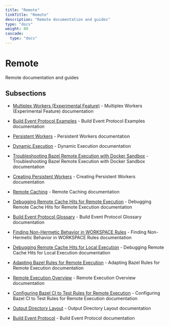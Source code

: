 ```yaml
---
title: "Remote"
linkTitle: "Remote"
description: "Remote documentation and guides"
type: "docs"
weight: 80
cascade:
  type: "docs"
---
```


# Remote


Remote documentation and guides





## Subsections


- [Multiplex Workers (Experimental Feature)](multiplex) - Multiplex Workers (Experimental Feature) documentation

- [Build Event Protocol Examples](bep-examples) - Build Event Protocol Examples documentation

- [Persistent Workers](persistent) - Persistent Workers documentation

- [Dynamic Execution](dynamic) - Dynamic Execution documentation

- [Troubleshooting Bazel Remote Execution with Docker Sandbox](sandbox) - Troubleshooting Bazel Remote Execution with Docker Sandbox documentation

- [Creating Persistent Workers](creating) - Creating Persistent Workers documentation

- [Remote Caching](caching) - Remote Caching documentation

- [Debugging Remote Cache Hits for Remote Execution](cache-remote) - Debugging Remote Cache Hits for Remote Execution documentation

- [Build Event Protocol Glossary](bep-glossary) - Build Event Protocol Glossary documentation

- [Finding Non-Hermetic Behavior in WORKSPACE Rules](workspace) - Finding Non-Hermetic Behavior in WORKSPACE Rules documentation

- [Debugging Remote Cache Hits for Local Execution](cache-local) - Debugging Remote Cache Hits for Local Execution documentation

- [Adapting Bazel Rules for Remote Execution](rules) - Adapting Bazel Rules for Remote Execution documentation

- [Remote Execution Overview](rbe) - Remote Execution Overview documentation

- [Configuring Bazel CI to Test Rules for Remote Execution](ci) - Configuring Bazel CI to Test Rules for Remote Execution documentation

- [Output Directory Layout](output-directories) - Output Directory Layout documentation

- [Build Event Protocol](bep) - Build Event Protocol documentation

